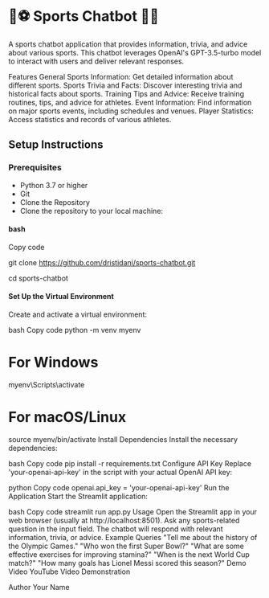 # 🏏⚽ Sports Chatbot 🏀🎾
A sports chatbot application that provides information, trivia, and advice about various sports. This chatbot leverages OpenAI's GPT-3.5-turbo model to interact with users and deliver relevant responses.

Features
General Sports Information: Get detailed information about different sports.
Sports Trivia and Facts: Discover interesting trivia and historical facts about sports.
Training Tips and Advice: Receive training routines, tips, and advice for athletes.
Event Information: Find information on major sports events, including schedules and venues.
Player Statistics: Access statistics and records of various athletes.


## Setup Instructions
### Prerequisites
- Python 3.7 or higher
- Git
- Clone the Repository
- Clone the repository to your local machine:

#### bash
Copy code

git clone https://github.com/dristidani/sports-chatbot.git

cd sports-chatbot

#### Set Up the Virtual Environment
Create and activate a virtual environment:

bash
Copy code
python -m venv myenv
# For Windows
myenv\Scripts\activate
# For macOS/Linux
source myenv/bin/activate
Install Dependencies
Install the necessary dependencies:

bash
Copy code
pip install -r requirements.txt
Configure API Key
Replace 'your-openai-api-key' in the script with your actual OpenAI API key:

python
Copy code
openai.api_key = 'your-openai-api-key'
Run the Application
Start the Streamlit application:

bash
Copy code
streamlit run app.py
Usage
Open the Streamlit app in your web browser (usually at http://localhost:8501).
Ask any sports-related question in the input field.
The chatbot will respond with relevant information, trivia, or advice.
Example Queries
"Tell me about the history of the Olympic Games."
"Who won the first Super Bowl?"
"What are some effective exercises for improving stamina?"
"When is the next World Cup match?"
"How many goals has Lionel Messi scored this season?"
Demo Video
YouTube Video Demonstration

Author
Your Name
